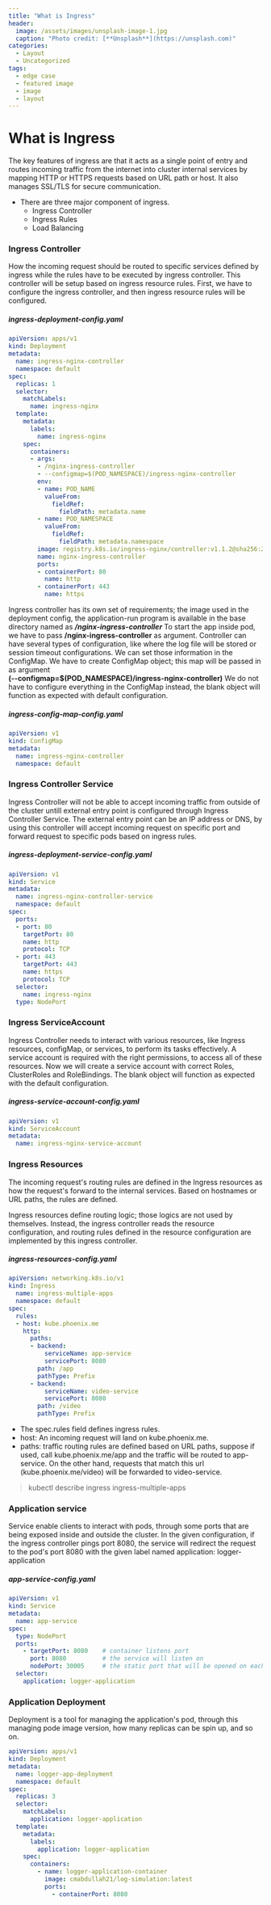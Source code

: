 ```yaml
---
title: "What is Ingress"
header:
  image: /assets/images/unsplash-image-1.jpg
  caption: "Photo credit: [**Unsplash**](https://unsplash.com)"
categories:
  - Layout
  - Uncategorized
tags:
  - edge case
  - featured image
  - image
  - layout
---
```

# What is Ingress
The key features of ingress are that it acts as a single point of entry and routes incoming traffic from the internet 
into cluster internal services by mapping HTTP or HTTPS requests based on URL path or host. It also manages SSL/TLS for secure communication.

- There are three major component of ingress.
  + Ingress Controller
  + Ingress Rules
  + Load Balancing

### Ingress Controller
How the incoming request should be routed to specific services defined by ingress while the rules have to be executed by ingress controller. 
This controller will be setup based on ingress resource rules. First, we have to configure the ingress controller, and then ingress resource rules will be configured.

##### ingress-deployment-config.yaml
```yaml
apiVersion: apps/v1
kind: Deployment
metadata:
  name: ingress-nginx-controller
  namespace: default
spec:
  replicas: 1
  selector:
    matchLabels:
      name: ingress-nginx
  template:
    metadata:
      labels:
        name: ingress-nginx
    spec:
      containers:
      - args:
        - /nginx-ingress-controller
        - --configmap=$(POD_NAMESPACE)/ingress-nginx-controller
        env:
        - name: POD_NAME
          valueFrom:
            fieldRef:
              fieldPath: metadata.name
        - name: POD_NAMESPACE
          valueFrom:
            fieldRef:
              fieldPath: metadata.namespace
        image: registry.k8s.io/ingress-nginx/controller:v1.1.2@sha256:28b11ce69e57843de44e3db6413e98d09de0f6688e33d4bd384002a44f78405c
        name: nginx-ingress-controller
        ports:
        - containerPort: 80
          name: http
        - containerPort: 443
          name: https
```

Ingress controller has its own set of requirements; the image used in the deployment config, the application-run program
is available in the base directory named as **_/nginx-ingress-controller_** To start the app inside pod, we have to pass
**/nginx-ingress-controller** as argument. Controller can have several types of configuration, like where the log file
will be stored or session timeout configurations. We can set those information in the ConfigMap.
We have to create ConfigMap object; this map will be passed in as argument <br> **(--configmap=$(POD_NAMESPACE)/ingress-nginx-controller)**
We do not have to configure everything in the ConfigMap instead, the blank object will function as expected with default configuration.

##### ingress-config-map-config.yaml
```yaml
apiVersion: v1
kind: ConfigMap
metadata:
  name: ingress-nginx-controller
  namespace: default
```

### Ingress Controller Service
Ingress Controller will not be able to accept incoming traffic from outside of the cluster untill external entry point is configured through Ingress Controller Service. The external entry point can be an IP address or DNS, by using this controller will accept incoming request on specific port and forward request to specific pods based on ingress rules.

##### ingress-deployment-service-config.yaml
```yaml
apiVersion: v1
kind: Service
metadata:
  name: ingress-nginx-controller-service
  namespace: default
spec:
  ports:
  - port: 80
    targetPort: 80
    name: http
    protocol: TCP
  - port: 443
    targetPort: 443
    name: https
    protocol: TCP
  selector:
    name: ingress-nginx
  type: NodePort
```

### Ingress ServiceAccount

Ingress Controller needs to interact with various resources, like Ingress resources, configMap, or services, to perform its tasks effectively. A service account is required with the right permissions,
to access all of these resources. Now we will create a service account with correct Roles, ClusterRoles and RoleBindings. The blank object will function as expected with the default configuration.

##### ingress-service-account-config.yaml
```yaml
apiVersion: v1
kind: ServiceAccount
metadata:
  name: ingress-nginx-service-account
```

### Ingress Resources

The incoming request's routing rules are defined in the Ingress resources as how the request's forward to the internal services. Based on hostnames or URL paths, the rules are defined.

Ingress resources define routing logic; those logics are not used by themselves. Instead, the ingress controller reads the resource configuration, and routing rules defined in the resource configuration are implemented by this ingress controller.

##### ingress-resources-config.yaml
```yaml
apiVersion: networking.k8s.io/v1
kind: Ingress
  name: ingress-multiple-apps
  namespace: default
spec:
  rules:
  - host: kube.phoenix.me
    http:
      paths:
      - backend:
          serviceName: app-service
          servicePort: 8080
        path: /app
        pathType: Prefix
      - backend:
          serviceName: video-service
          servicePort: 8080
        path: /video
        pathType: Prefix
```
- The spec.rules field defines ingress rules. 
- host: An incoming request will land on kube.phoenix.me.
- paths: traffic routing rules are defined based on URL paths, suppose if used, call kube.phoenix.me/app and the traffic will be routed to app-service. On the other hand, requests that match this url (kube.phoenix.me/video) will be forwarded to video-service.

> kubectl describe ingress ingress-multiple-apps

### Application service

Service enable clients to interact with pods, through some ports that are being exposed inside and outside the cluster. In the given configuration, if the ingress controller pings port 8080, the service will redirect the request to the pod's port 8080 with the given label named application: logger-application
##### app-service-config.yaml
```yaml
apiVersion: v1
kind: Service
metadata:
  name: app-service
spec:
  type: NodePort
  ports:
    - targetPort: 8080    # container listens port
      port: 8080          # the service will listen on
      nodePort: 30005     # the static port that will be opened on each node
  selector:
    application: logger-application
```

### Application Deployment

Deployment is a tool for managing the application's pod, through this managing pode image version, how many replicas can be spin up, and so on.

```yaml
apiVersion: apps/v1
kind: Deployment
metadata:
  name: logger-app-deployment
  namespace: default
spec:
  replicas: 3
  selector:
    matchLabels:
      application: logger-application
  template:
    metadata:
      labels:
        application: logger-application
    spec:
      containers:
        - name: logger-application-container
          image: cmabdullah21/log-simulation:latest
          ports:
            - containerPort: 8080
```
